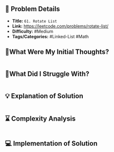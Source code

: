 ## 📝 Problem Details

- **Title:** `61. Rotate List`
- **Link:** https://leetcode.com/problems/rotate-list/
- **Difficulty:** #Medium 
- **Tags/Categories:** #Linked-List #Math 

## 💭What Were My Initial Thoughts?

```

```

## 🤔What Did I Struggle With?

```

```

## 💡 Explanation of Solution

```

```

## ⌛ Complexity Analysis

```

```

## 💻 Implementation of Solution

```cpp

```